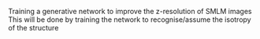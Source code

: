 Training a generative network to improve the z-resolution of SMLM images
This will be done by training the network to recognise/assume the isotropy of the structure